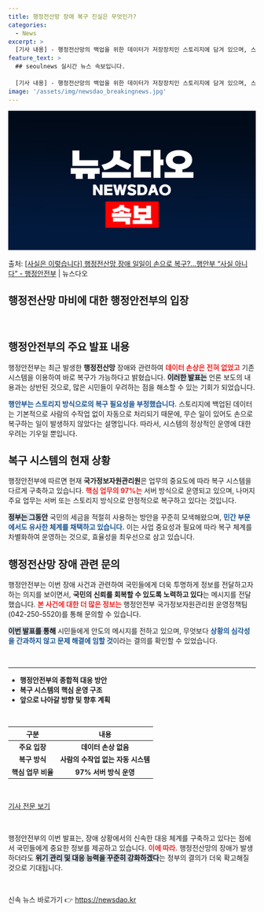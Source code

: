 ```yaml
---
title: 행정전산망 장애 복구 진실은 무엇인가?
categories:
  - News
excerpt: >
  [기사 내용] - 행정전산망의 백업을 위한 데이터가 저장장치인 스토리지에 담겨 있으며, 스토리지에만 백업을 …
feature_text: >
  ## seoulnews 실시간 뉴스 속보입니다.

  [기사 내용] - 행정전산망의 백업을 위한 데이터가 저장장치인 스토리지에 담겨 있으며, 스토리지에만 백업을 …
image: '/assets/img/newsdao_breakingnews.jpg'
---
```


![뉴스다오 속보](/assets/img/newsdao_breakingnews.jpg)

<p>출처: <a href="https://newsdao.kr/2644" rel="dofollow">[사실은 이렇습니다] 행정전산망 장애 일일이 손으로 복구?…행안부 “사실 아니다” - 행정안전부</a> | 뉴스다오</p>

<h2 data-ke-size="size26">행정전산망 마비에 대한 행정안전부의 입장</h2>

<p data-ke-size="size16">&nbsp;</p>

<h2 data-ke-size="size26">행정안전부의 주요 발표 내용</h2>
<p data-ke-size="size16">행정안전부는 최근 발생한 <b>행정전산망</b> 장애와 관련하여 <b><span style="color: #ee2323;">데이터 손상은 전혀 없었고</span></b> 기존 시스템을 이용하여 바로 복구가 가능하다고 밝혔습니다. <b><span style="background-color: #21538527;">이러한 발표는</span></b> 언론 보도의 내용과는 상반된 것으로, 많은 시민들이 우려하는 점을 해소할 수 있는 기회가 되었습니다.</p>

<p data-ke-size="size16"><b><span style="color: #1a5490;">행안부는 스토리지 방식으로의 복구 필요성을 부정했습니다.</span></b> 스토리지에 백업된 데이터는 기본적으로 사람의 수작업 없이 자동으로 처리되기 때문에, 무슨 일이 있어도 손으로 복구하는 일이 발생하지 않았다는 설명입니다. 따라서, 시스템의 정상적인 운영에 대한 우려는 기우일 뿐입니다.</p>

<h2 data-ke-size="size26">복구 시스템의 현재 상황</h2>
<p data-ke-size="size16">행정안전부에 따르면 현재 <b>국가정보자원관리원</b>은 업무의 중요도에 따라 복구 시스템을 다르게 구축하고 있습니다. <b><span style="color: #ee2323;">핵심 업무의 97%는</span></b> 서버 방식으로 운영되고 있으며, 나머지 주요 업무는 서버 또는 스토리지 방식으로 안정적으로 복구하고 있다는 것입니다.</p>

<p data-ke-size="size16"><b><span style="background-color: #21538527;">정부는 그동안</span></b> 국민의 세금을 적절히 사용하는 방안을 꾸준히 모색해왔으며, <b><span style="color: #1a5490;">민간 부문에서도 유사한 체계를 채택하고 있습니다.</span></b> 이는 사업 중요성과 필요에 따라 복구 체계를 차별화하여 운영하는 것으로, 효율성을 최우선으로 삼고 있습니다.</p>

<h2 data-ke-size="size26">행정전산망 장애 관련 문의</h2>
<p data-ke-size="size16">행정안전부는 이번 장애 사건과 관련하여 국민들에게 더욱 투명하게 정보를 전달하고자 하는 의지를 보이면서, <b>국민의 신뢰를 회복할 수 있도록 노력하고 있다</b>는 메시지를 전달했습니다. <b><span style="color: #ee2323;">본 사건에 대한 더 많은 정보는</span></b> 행정안전부 국가정보자원관리원 운영정책팀(042-250-5520)를 통해 문의할 수 있습니다.</p>

<p data-ke-size="size16"><b><span style="background-color: #21538527;">이번 발표를 통해</span></b> 시민들에게 안도의 메시지를 전하고 있으며, 무엇보다 <b><span style="color: #1a5490;">상황의 심각성을 간과하지 않고 문제 해결에 임할 것</span></b>이라는 결의를 확인할 수 있었습니다.</p>

<p data-ke-size="size16">&nbsp;</p>

<hr>

<ul>
    <li><b>행정안전부의 종합적 대응 방안</b></li>
    <li><b>복구 시스템의 핵심 운영 구조</b></li>
    <li><b>앞으로 나아갈 방향 및 향후 계획</b></li>
</ul>

<p data-ke-size="size16">&nbsp;</p>

<table style="width: 100%;">
    <thead>
        <tr>
            <th style="text-align: center;">구분</th>
            <th style="text-align: center;">내용</th>
        </tr>
    </thead>
    <tbody>
        <tr>
            <td style="text-align: center; height: 17px;"><b>주요 입장</b></td>
            <td style="text-align: center; height: 17px;"><b>데이터 손상 없음</b></td>
        </tr>
        <tr>
            <td style="text-align: center; height: 17px;"><b>복구 방식</b></td>
            <td style="text-align: center; height: 17px;"><b>사람의 수작업 없는 자동 시스템</b></td>
        </tr>
        <tr>
            <td style="text-align: center; height: 17px;"><b>핵심 업무 비율</b></td>
            <td style="text-align: center; height: 17px;"><b>97% 서버 방식 운영</b></td>
        </tr>
    </tbody>
</table>

<p data-ke-size="size16">&nbsp;</p>

<p data-ke-size="size16"><a href="https://newsdao.kr/2644">기사 전문 보기</a></p>

<p data-ke-size="size16">&nbsp;</p>

<p data-ke-size="size16">행정안전부의 이번 발표는, 장애 상황에서의 신속한 대응 체계를 구축하고 있다는 점에서 국민들에게 중요한 정보를 제공하고 있습니다. <b><span style="color: #ee2323;">이에 따라.</span></b> 행정전산망의 장애가 발생하더라도 <b><span style="background-color: #21538527;">위기 관리 및 대응 능력을 꾸준히 강화하겠다</span></b>는 정부의 결의가 더욱 확고해질 것으로 기대됩니다.</p>

<p data-ke-size="size16">&nbsp;</p> 

신속 뉴스 바로가기 👉 <a href="https://newsdao.kr" rel="dofollow">https://newsdao.kr</a>


